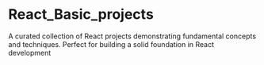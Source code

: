 # React_Basic_projects
A curated collection of React projects demonstrating fundamental concepts and techniques. Perfect for building a solid foundation in React development
